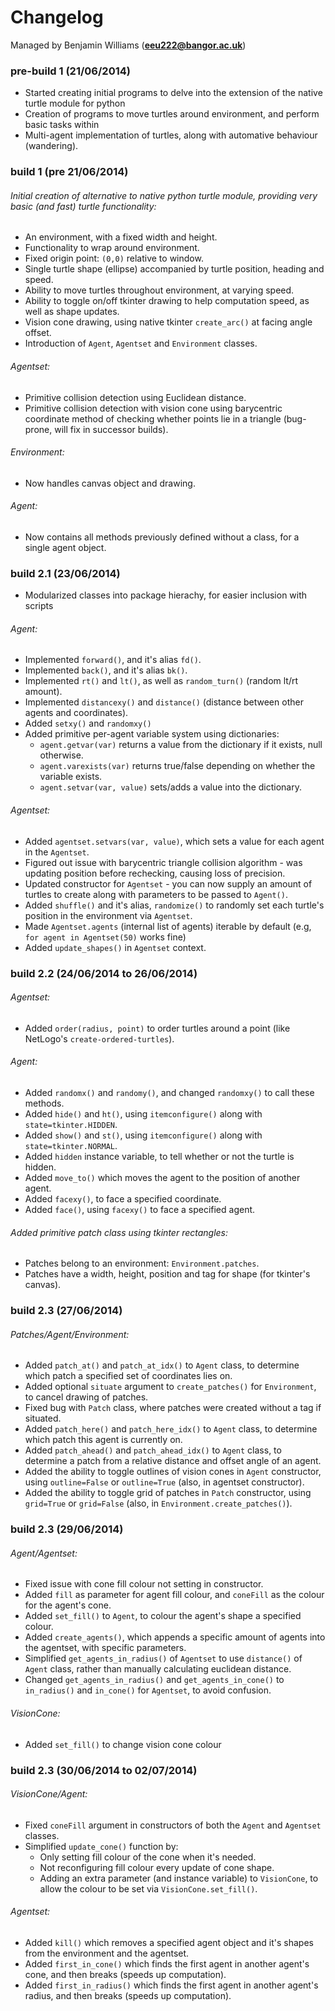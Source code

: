 Changelog
=========
Managed by Benjamin Williams (**<eeu222@bangor.ac.uk>**)



### pre-build 1 (21/06/2014)
* Started creating initial programs to delve into the extension of the native turtle module for python
* Creation of programs to move turtles around environment, and perform basic tasks within
* Multi-agent implementation of turtles, along with automative behaviour (wandering).

### build 1 (pre 21/06/2014)

###### Initial creation of alternative to native python turtle module, providing very basic (and fast) turtle functionality:
* An environment, with a fixed width and height.
* Functionality to wrap around environment.
* Fixed origin point: `(0,0)` relative to window.
* Single turtle shape (ellipse) accompanied by turtle position, heading and speed.
* Ability to move turtles throughout environment, at varying speed.
* Ability to toggle on/off tkinter drawing to help computation speed, as well as shape updates.
* Vision cone drawing, using native tkinter `create_arc()` at facing angle offset.
* Introduction of `Agent`, `Agentset` and `Environment` classes.

###### Agentset:
* Primitive collision detection using Euclidean distance.
* Primitive collision detection with vision cone using barycentric coordinate method of checking whether points lie in a triangle (bug-prone, will fix in successor builds).

###### Environment:
* Now handles canvas object and drawing.

###### Agent:
* Now contains all methods previously defined without a class, for a single agent object.


### build 2.1 (23/06/2014)

* Modularized classes into package hierachy, for easier inclusion with scripts

###### Agent:
* Implemented `forward()`, and it's alias `fd()`.
* Implemented `back()`, and it's alias `bk()`.
* Implemented `rt()` and `lt()`, as well as `random_turn()` (random lt/rt amount).
* Implemented `distancexy()` and `distance()` (distance between other agents and coordinates).
* Added `setxy()` and `randomxy()`
* Added primitive per-agent variable system using dictionaries:
	* `agent.getvar(var)` returns a value from the dictionary if it exists, null otherwise.
	* `agent.varexists(var)` returns true/false depending on whether the variable exists.
	* `agent.setvar(var, value)` sets/adds a value into the dictionary.

###### Agentset:
* Added `agentset.setvars(var, value)`, which sets a value for each agent in the `Agentset`.
* Figured out issue with barycentric triangle collision algorithm - was updating position before rechecking, causing loss of precision.
* Updated constructor for `Agentset` - you can now supply an amount of turtles to create along with parameters to be passed to `Agent()`.
* Added `shuffle()` and it's alias, `randomize()` to randomly set each turtle's position in the environment via `Agentset`.
* Made `Agentset.agents` (internal list of agents) iterable by default (e.g, `for agent in Agentset(50)` works fine)
* Added `update_shapes()` in `Agentset` context.


### build 2.2 (24/06/2014 to 26/06/2014)

###### Agentset:
* Added `order(radius, point)` to order turtles around a point (like NetLogo's `create-ordered-turtles`).

###### Agent:
* Added `randomx()` and `randomy()`, and changed `randomxy()` to call these methods.
* Added `hide()` and `ht()`, using `itemconfigure()` along with `state=tkinter.HIDDEN`.
* Added `show()` and `st()`, using `itemconfigure()` along with `state=tkinter.NORMAL`.
* Added `hidden` instance variable, to tell whether or not the turtle is hidden.
* Added `move_to()` which moves the agent to the position of another agent.
* Added `facexy()`, to face a specified coordinate.
* Added `face()`, using `facexy()` to face a specified agent.

###### Added primitive patch class using tkinter rectangles:
* Patches belong to an environment: `Environment.patches`.
* Patches have a width, height, position and tag for shape (for tkinter's canvas).


### build 2.3 (27/06/2014)

###### Patches/Agent/Environment:
* Added `patch_at()` and `patch_at_idx()` to `Agent` class, to determine which patch a specified set of coordinates lies on.
* Added optional `situate` argument to `create_patches()` for `Environment`, to cancel drawing of patches.
* Fixed bug with `Patch` class, where patches were created without a tag if situated.
* Added `patch_here()` and `patch_here_idx()` to `Agent` class, to determine which patch this agent is currently on.
* Added `patch_ahead()` and `patch_ahead_idx()` to `Agent` class, to determine a patch from a relative distance and offset angle of an agent.
* Added the ability to toggle outlines of vision cones in `Agent` constructor, using `outline=False` or `outline=True` (also, in agentset constructor).
* Added the ability to toggle grid of patches in `Patch` constructor, using `grid=True` or `grid=False` (also, in `Environment.create_patches()`).

### build 2.3 (29/06/2014)

###### Agent/Agentset:
* Fixed issue with cone fill colour not setting in constructor.
* Added `fill` as parameter for agent fill colour, and `coneFill` as the colour for the agent's cone.
* Added `set_fill()` to `Agent`, to colour the agent's shape a specified colour.
* Added `create_agents()`, which appends a specific amount of agents into the agentset, with specific parameters.
* Simplified `get_agents_in_radius()` of `Agentset` to use `distance()` of `Agent` class, rather than manually calculating euclidean distance.
* Changed `get_agents_in_radius()` and `get_agents_in_cone()` to `in_radius()` and `in_cone()` for `Agentset`, to avoid confusion.

###### VisionCone:
* Added `set_fill()` to change vision cone colour

### build 2.3 (30/06/2014 to 02/07/2014)

###### VisionCone/Agent:
* Fixed `coneFill` argument in constructors of both the `Agent` and `Agentset` classes.
* Simplified `update_cone()` function by:
	* Only setting fill colour of the cone when it's needed.
	* Not reconfiguring fill colour every update of cone shape.
	* Adding an extra parameter (and instance variable) to `VisionCone`, to allow the colour to be set via `VisionCone.set_fill()`.

###### Agentset:
* Added `kill()` which removes a specified agent object and it's shapes from the environment and the agentset.
* Added `first_in_cone()` which finds the first agent in another agent's cone, and then breaks (speeds up computation).
* Added `first_in_radius()` which finds the first agent in another agent's radius, and then breaks (speeds up computation).